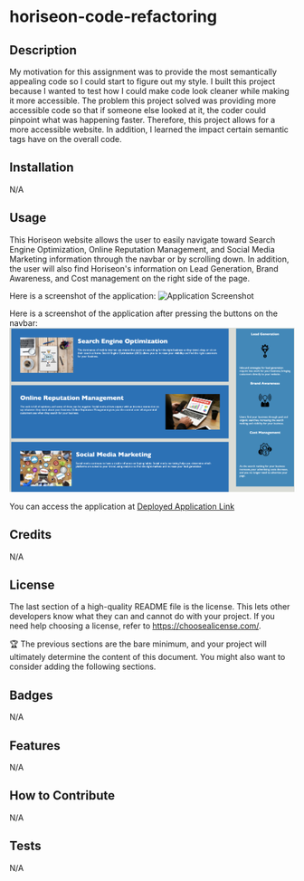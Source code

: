 # horiseon-code-refactoring

## Description

My motivation for this assignment was to provide the most semantically appealing code so I could start to figure out my style. I built this project because I wanted to test how I could make code look cleaner while making it more accessible. The problem this project solved was providing more accessible code so that if someone else looked at it, the coder could pinpoint what was happening faster. Therefore, this project allows for a more accessible website. In addition, I learned the impact certain semantic tags have on the overall code.

## Installation

N/A

## Usage

This Horiseon website allows the user to easily navigate toward Search Engine Optimization, Online Reputation Management, and Social Media Marketing information through the navbar or by scrolling down. In addition, the user will also find Horiseon's information on Lead Generation, Brand Awareness, and Cost management on the right side of the page.

Here is a screenshot of the application:
![Application Screenshot](./assets/images/Ref1.png)

Here is a screenshot of the application after pressing the buttons on the navbar:
![Application Screenshot](./assets/images/Ref2.png)

You can access the application at [Deployed Application Link](https://etapm.github.io/horiseon-code-refactoring/)

## Credits

N/A

## License

The last section of a high-quality README file is the license. This lets other developers know what they can and cannot do with your project. If you need help choosing a license, refer to https://choosealicense.com/.

🏆 The previous sections are the bare minimum, and your project will ultimately determine the content of this document. You might also want to consider adding the following sections.

## Badges

N/A

## Features

N/A

## How to Contribute

N/A

## Tests

N/A
